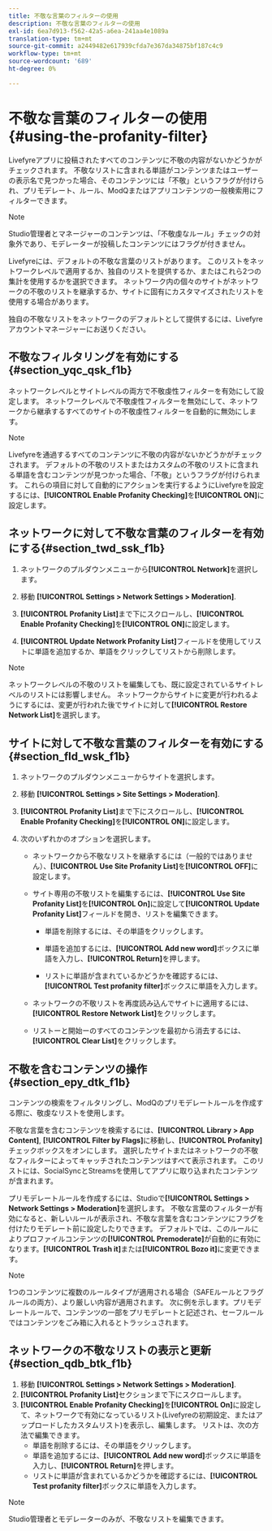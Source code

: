 ```yaml
---
title: 不敬な言葉のフィルターの使用
description: 不敬な言葉のフィルターの使用
exl-id: 6ea7d913-f562-42a5-a6ea-241aa4e1089a
translation-type: tm+mt
source-git-commit: a2449482e617939cfda7e367da34875bf187c4c9
workflow-type: tm+mt
source-wordcount: '689'
ht-degree: 0%

---
```


# 不敬な言葉のフィルターの使用{#using-the-profanity-filter}

Livefyreアプリに投稿されたすべてのコンテンツに不敬の内容がないかどうかがチェックされます。 不敬なリストに含まれる単語がコンテンツまたはユーザーの表示名で見つかった場合、そのコンテンツには「不敬」というフラグが付けられ、プリモデレート、ルール、ModQまたはアプリコンテンツの一般検索用にフィルターできます。

>[!NOTE]
>
>Studio管理者とマネージャーのコンテンツは、「不敬虔なルール」チェックの対象外であり、モデレーターが投稿したコンテンツにはフラグが付きません。

Livefyreには、デフォルトの不敬な言葉のリストがあります。 このリストをネットワークレベルで適用するか、独自のリストを提供するか、またはこれら2つの集計を使用するかを選択できます。 ネットワーク内の個々のサイトがネットワークの不敬のリストを継承するか、サイトに固有にカスタマイズされたリストを使用する場合があります。

独自の不敬なリストをネットワークのデフォルトとして提供するには、Livefyreアカウントマネージャーにお送りください。

## 不敬なフィルタリングを有効にする{#section_yqc_qsk_f1b}

ネットワークレベルとサイトレベルの両方で不敬虔性フィルターを有効にして設定します。 ネットワークレベルで不敬虔性フィルターを無効にして、ネットワークから継承するすべてのサイトの不敬虔性フィルターを自動的に無効にします。

>[!NOTE]
>
>Livefyreを通過するすべてのコンテンツに不敬の内容がないかどうかがチェックされます。 デフォルトの不敬のリストまたはカスタムの不敬のリストに含まれる単語を含むコンテンツが見つかった場合、「不敬」というフラグが付けられます。 これらの項目に対して自動的にアクションを実行するようにLivefyreを設定するには、**[!UICONTROL Enable Profanity Checking]**&#x200B;を&#x200B;**[!UICONTROL ON]**&#x200B;に設定します。

## ネットワークに対して不敬な言葉のフィルターを有効にする{#section_twd_ssk_f1b}

1. ネットワークのプルダウンメニューから&#x200B;**[!UICONTROL Network]**&#x200B;を選択します。
1. 移動 **[!UICONTROL Settings > Network Settings > Moderation]**.
1. **[!UICONTROL Profanity List]**&#x200B;まで下にスクロールし、**[!UICONTROL Enable Profanity Checking]**&#x200B;を&#x200B;**[!UICONTROL ON]**&#x200B;に設定します。

1. **[!UICONTROL Update Network Profanity List]**&#x200B;フィールドを使用してリストに単語を追加するか、単語をクリックしてリストから削除します。

>[!NOTE]
>
>ネットワークレベルの不敬のリストを編集しても、既に設定されているサイトレベルのリストには影響しません。 ネットワークからサイトに変更が行われるようにするには、変更が行われた後でサイトに対して&#x200B;**[!UICONTROL Restore Network List]**&#x200B;を選択します。

## サイトに対して不敬な言葉のフィルターを有効にする{#section_fld_wsk_f1b}

1. ネットワークのプルダウンメニューからサイトを選択します。
1. 移動 **[!UICONTROL Settings > Site Settings > Moderation]**.
1. **[!UICONTROL Profanity List]**&#x200B;まで下にスクロールし、**[!UICONTROL Enable Profanity Checking]**&#x200B;を&#x200B;**[!UICONTROL ON]**&#x200B;に設定します。

1. 次のいずれかのオプションを選択します。

   * ネットワークから不敬なリストを継承するには（一般的ではありません）、**[!UICONTROL Use Site Profanity List]**&#x200B;を&#x200B;**[!UICONTROL OFF]**&#x200B;に設定します。

   * サイト専用の不敬リストを編集するには、**[!UICONTROL Use Site Profanity List]**&#x200B;を&#x200B;**[!UICONTROL On]**&#x200B;に設定して&#x200B;**[!UICONTROL Update Profanity List]**&#x200B;フィールドを開き、リストを編集できます。

      * 単語を削除するには、その単語をクリックします。
      * 単語を追加するには、**[!UICONTROL Add new word]**&#x200B;ボックスに単語を入力し、**[!UICONTROL Return]**&#x200B;を押します。

      * リストに単語が含まれているかどうかを確認するには、**[!UICONTROL Test profanity filter]**&#x200B;ボックスに単語を入力します。
   * ネットワークの不敬リストを再度読み込んでサイトに適用するには、**[!UICONTROL Restore Network List]**&#x200B;をクリックします。
   * リストーと開始ーのすべてのコンテンツを最初から消去するには、**[!UICONTROL Clear List]**&#x200B;をクリックします。


## 不敬を含むコンテンツの操作{#section_epy_dtk_f1b}

コンテンツの検索をフィルタリングし、ModQのプリモデレートルールを作成する際に、敬虔なリストを使用します。

不敬な言葉を含むコンテンツを検索するには、**[!UICONTROL Library > App Content]**, **[!UICONTROL Filter by Flags]**&#x200B;に移動し、**[!UICONTROL Profanity]**&#x200B;チェックボックスをオンにします。 選択したサイトまたはネットワークの不敬なフィルターによってキャッチされたコンテンツはすべて表示されます。 このリストには、SocialSyncとStreamsを使用してアプリに取り込まれたコンテンツが含まれます。

プリモデレートルールを作成するには、Studioで&#x200B;**[!UICONTROL Settings > Network Settings > Moderation]**&#x200B;を選択します。 不敬な言葉のフィルターが有効になると、新しいルールが表示され、不敬な言葉を含むコンテンツにフラグを付けたりモデレート前に設定したりできます。 デフォルトでは、このルールによりプロファイルコンテンツの&#x200B;**[!UICONTROL Premoderate]**&#x200B;が自動的に有効になります。**[!UICONTROL Trash it]**&#x200B;または&#x200B;**[!UICONTROL Bozo it]**&#x200B;に変更できます。

>[!NOTE]
>
>1つのコンテンツに複数のルールタイプが適用される場合（SAFEルールとフラグルールの両方）、より厳しい内容が適用されます。 次に例を示します。プリモデレートルールで、コンテンツの一部をプリモデレートと記述され、セーフルールではコンテンツをごみ箱に入れるとトラッシュされます。

## ネットワークの不敬なリストの表示と更新{#section_qdb_btk_f1b}

1. 移動 **[!UICONTROL Settings > Network Settings > Moderation]**.
1. **[!UICONTROL Profanity List]**&#x200B;セクションまで下にスクロールします。
1. **[!UICONTROL Enable Profanity Checking]**&#x200B;を&#x200B;**[!UICONTROL On]**&#x200B;に設定して、ネットワークで有効になっているリスト(Livefyreの初期設定、またはアップロードしたカスタムリスト)を表示し、編集します。 リストは、次の方法で編集できます。
   * 単語を削除するには、その単語をクリックします。
   * 単語を追加するには、**[!UICONTROL Add new word]**&#x200B;ボックスに単語を入力し、**[!UICONTROL Return]**&#x200B;を押します。
   * リストに単語が含まれているかどうかを確認するには、**[!UICONTROL Test profanity filter]**&#x200B;ボックスに単語を入力します。

>[!NOTE]
>
>Studio管理者とモデレーターのみが、不敬なリストを編集できます。
